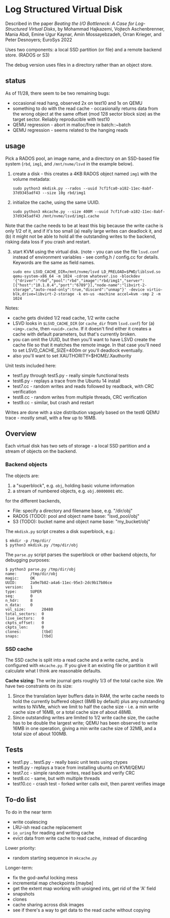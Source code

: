 # Log Structured Virtual Disk

Described in the paper *Beating the I/O Bottleneck: A Case for Log-Structured Virtual Disks*, by Mohammad Hajkazemi, Vojtech Aschenbrenner, Mania Abdi, Emine Ugur Kaynar, Amin Mossayebzadeh, Orran Krieger, and Peter Desnoyers; EuroSys 2022

Uses two components: a local SSD partition (or file) and a remote backend store. (RADOS or S3)

The debug version uses files in a directory rather than an object store.

## status
As of 11/28, there seem to be two remaining bugs:
- occasional read hang, observed 2x on test10 and 1x on QEMU
- something to do with the read cache - occasionally returns data from the wrong object at the same offset (mod 128 sector block size) as the target sector. Reliably reproducible with test10
- QEMU regression - abort in malloc/free in batch::~batch
- QEMU regression - seems related to the hanging reads

## usage

Pick a RADOS pool, an image name, and a directory on an SSD-based file system (`rbd`, `img1`, and `/mnt/nvme/lsvd` in the example below).

1. create a disk - this creates a 4KB RADOS object named `img1` with the volume metadata:

    `sudo python3 mkdisk.py --rados --uuid 7cf1fca0-a182-11ec-8abf-37d9345adf43 --size 10g rbd/img1`

2. initialize the cache, using the same UUID. 

    `sudo python3 mkcache.py --size 400M --uuid 7cf1fca0-a182-11ec-8abf-37d9345adf43 /mnt/nvme/lsvd/img1.cache`

Note that the cache needs to be at least this big because the write cache is only 1/2 of it, and if it's too small (a) really large writes can deadlock it, and (b) it might not be able to hold all the outstanding writes to the backend, risking data loss if you crash and restart.

3. start KVM using the virtual disk. (note - you can use the file `lsvd.conf` instead of environment variables - see config.h / config.cc for details. Keywords are the same as field names.

    `sudo env LSVD_CACHE_DIR=/mnt/nvme/lsvd LD_PRELOAD=$PWD/liblsvd.so qemu-system-x86_64 -m 1024 -cdrom whatever.iso -blockdev '{"driver":"rbd","pool":"rbd","image":"rbd/img1","server":[{"host":"10.1.0.4","port":"6789"}],"node-name":"libvirt-2-storage","auto-read-only":true,"discard":"unmap"}' -device virtio-blk,drive=libvirt-2-storage -k en-us -machine accel=kvm -smp 2 -m 1024`

Notes:
- cache gets divided 1/2 read cache, 1/2 write cache
- LSVD looks in `$LSVD_CACHE_DIR` (or `cache_dir` from `lsvd.conf`) for (a) `<img>.cache`, then `<uuid>.cache`. If it doesn't find either it creates a cache with default parameters, but that's currently broken.
- you can omit the UUID, but then you'll want to have LSVD create the cache file so that it matches the remote image. In that case you'll need to set LSVD_CACHE_SIZE=400m or you'll deadlock eventually.
- also you'll want to set XAUTHORITY=$HOME/.Xauthority

Unit tests included here:
- test1.py through test5.py - really simple functional tests
- test6.py - replays a trace from the Ubuntu 14 install
- test7.cc - random writes and reads followed by readback, with CRC verification
- test8.cc - random writes from multiple threads, CRC verification
- test9.cc - similar, but crash and restart

Writes are done with a size distribution vaguely based on the test6 QEMU trace - mostly small, with a few up to 16MB.

## Overview

Each virtual disk has two sets of storage - a local SSD partition and a stream of objects on the backend.

### Backend objects

The objects are:
1. a "superblock", e.g. `obj`, holding basic volume information
2. a stream of numbered objects, e.g. `obj.00000001` etc.

for the different backends,
- File: specify a directory and filename base, e.g. "/dir/obj"
- RADOS (TODO): pool and object name base: "lsvd_pool/obj" 
- S3 (TODO): bucket name and object name base: "my_bucket/obj"

The `mkdisk.py` script creates a disk superblock, e.g.:
```
$ mkdir -p /tmp/dir/
$ python3 mkdisk.py /tmp/dir/obj
```

The `parse.py` script parses the superblock or other backend objects, for debugging purposes:
```
$ python3 parse.py /tmp/dir/obj
name:      /tmp/dir/obj
magic:     OK
UUID:      2a9e7b82-a4a6-11ec-95e3-2dc9b17b86ce
version:   1
type:      SUPER
seq:       0
n_hdr:     8
n_data:    0
vol_size:       20480
total_sectors:  0
live_sectors:   0
ckpts_offset:   0
ckpts_len:      0
clones:         [tbd]
snaps:          [tbd]
```

### SSD cache

The SSD cache is split into a read cache and a write cache, and is configured with `mkcache.py`. If you give it an existing file or partition it will calculate what I think are reasonable defaults.

**Cache sizing:** The write journal gets roughly 1/3 of the total cache size. We have two constraints on its size:
1. Since the translation layer buffers data in RAM, the write cache needs to hold the currently buffered object (8MB by default) plus any outstanding writes to NVMe, which we limit to half the cache size - i.e. a min write cache size of 16MB, or a total cache size of about 48MB.
1. Since outstanding writes are limited to 1/2 write cache size, the cache has to be double the largest write; QEMU has been observed to write 16MB in one operation, giving a min write cache size of 32MB, and a total size of about 100MB.

## Tests

- test1.py .. test5.py - really basic unit tests using ctypes
- test6.py - replays a trace from installing ubuntu on KVM/QEMU
- test7.cc - simple random writes, read back and verify CRC
- test8.cc - same, but with multiple threads
- test10.cc - crash test - forked writer calls exit, then parent verifies image

## To-do list

To do in the near term
- write coalescing
- LRU-ish read cache replacement
- `io_uring` for reading and writing cache
-  evict data from write cache to read cache, instead of discarding

Lower priority:
- random starting sequence in `mkcache.py`

Longer-term:
- fix the god-awful locking mess
- incremental map checkpoints [maybe]
- get the extent map working with unsigned ints, get rid of the 'A' field
- snapshots
- clones
- cache sharing across disk images
- see if there's a way to get data to the read cache without copying
